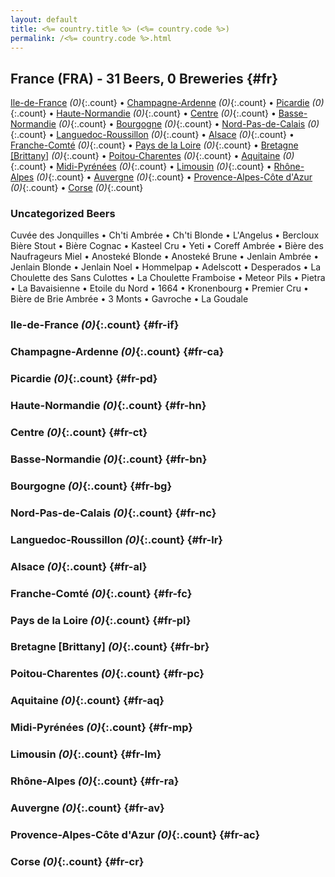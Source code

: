 ```yaml
---
layout: default
title: <%= country.title %> (<%= country.code %>)
permalink: /<%= country.code %>.html
---
```


## France (FRA) - 31 Beers, 0 Breweries {#fr}

[Ile-de-France](#fr-if) _(0)_{:.count} • [Champagne-Ardenne](#fr-ca) _(0)_{:.count} • [Picardie](#fr-pd) _(0)_{:.count} • [Haute-Normandie](#fr-hn) _(0)_{:.count} • [Centre](#fr-ct) _(0)_{:.count} • [Basse-Normandie](#fr-bn) _(0)_{:.count} • [Bourgogne](#fr-bg) _(0)_{:.count} • [Nord-Pas-de-Calais](#fr-nc) _(0)_{:.count} • [Languedoc-Roussillon](#fr-lr) _(0)_{:.count} • [Alsace](#fr-al) _(0)_{:.count} • [Franche-Comté](#fr-fc) _(0)_{:.count} • [Pays de la Loire](#fr-pl) _(0)_{:.count} • [Bretagne [Brittany]](#fr-br) _(0)_{:.count} • [Poitou-Charentes](#fr-pc) _(0)_{:.count} • [Aquitaine](#fr-aq) _(0)_{:.count} • [Midi-Pyrénées](#fr-mp) _(0)_{:.count} • [Limousin](#fr-lm) _(0)_{:.count} • [Rhône-Alpes](#fr-ra) _(0)_{:.count} • [Auvergne](#fr-av) _(0)_{:.count} • [Provence-Alpes-Côte d'Azur](#fr-ac) _(0)_{:.count} • [Corse](#fr-cr) _(0)_{:.count}

### Uncategorized Beers

Cuvée des Jonquilles   • Ch'ti Ambrée   • Ch'ti Blonde   • L'Angelus   • Bercloux Bière Stout   • Bière Cognac   • Kasteel Cru   • Yeti   • Coreff Ambrée   • Bière des Naufrageurs Miel   • Anosteké Blonde   • Anosteké Brune   • Jenlain Ambrée   • Jenlain Blonde   • Jenlain Noel   • Hommelpap   • Adelscott   • Desperados   • La Choulette des Sans Culottes   • La Choulette Framboise   • Meteor Pils   • Pietra   • La Bavaisienne   • Etoile du Nord   • 1664   • Kronenbourg   • Premier Cru   • Bière de Brie Ambrée   • 3 Monts   • Gavroche   • La Goudale  




### Ile-de-France _(0)_{:.count} {#fr-if}






### Champagne-Ardenne _(0)_{:.count} {#fr-ca}






### Picardie _(0)_{:.count} {#fr-pd}






### Haute-Normandie _(0)_{:.count} {#fr-hn}






### Centre _(0)_{:.count} {#fr-ct}






### Basse-Normandie _(0)_{:.count} {#fr-bn}






### Bourgogne _(0)_{:.count} {#fr-bg}






### Nord-Pas-de-Calais _(0)_{:.count} {#fr-nc}






### Languedoc-Roussillon _(0)_{:.count} {#fr-lr}






### Alsace _(0)_{:.count} {#fr-al}






### Franche-Comté _(0)_{:.count} {#fr-fc}






### Pays de la Loire _(0)_{:.count} {#fr-pl}






### Bretagne [Brittany] _(0)_{:.count} {#fr-br}






### Poitou-Charentes _(0)_{:.count} {#fr-pc}






### Aquitaine _(0)_{:.count} {#fr-aq}






### Midi-Pyrénées _(0)_{:.count} {#fr-mp}






### Limousin _(0)_{:.count} {#fr-lm}






### Rhône-Alpes _(0)_{:.count} {#fr-ra}






### Auvergne _(0)_{:.count} {#fr-av}






### Provence-Alpes-Côte d'Azur _(0)_{:.count} {#fr-ac}






### Corse _(0)_{:.count} {#fr-cr}





 
